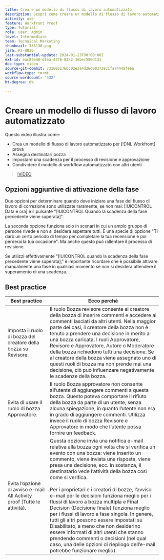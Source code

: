 ```yaml
---
title: Creare un modello di flusso di lavoro automatizzato
description: Scopri come creare un modello di flusso di lavoro automatizzato assegnando i destinatari della bozza e impostando le scadenze della bozza. Quindi condividi il modello con altri utenti.
activity: use
feature: Workfront Proof
type: Tutorial
role: User, Admin
level: Intermediate
team: Technical Marketing
thumbnail: 335130.png
jira: KT-8830
last-substantial-update: 2024-01-23T00:00:00Z
exl-id: eac89e40-d3ea-4376-82a2-16bec550d131
doc-type: video
source-git-commit: 731005176bc02e3a4d26d00373931fa7444afeea
workflow-type: tm+mt
source-wordcount: '432'
ht-degree: 0%

---
```


# Creare un modello di flusso di lavoro automatizzato

Questo video illustra come:

* Crea un modello di flusso di lavoro automatizzato per [!DNL  Workfront] prova
* Assegna destinatari bozza
* Impostare una scadenza per il processo di revisione e approvazione
* Condividere il modello di workflow automatizzato con altri utenti

>[!VIDEO](https://video.tv.adobe.com/v/335130/?quality=12&learn=on)

## Opzioni aggiuntive di attivazione della fase

Due opzioni per determinare quando deve iniziare una fase del flusso di lavoro di correzione sono utilizzate raramente, se non mai: [!UICONTROL Data e ora] e il pulsante &quot;[!UICONTROL Quando la scadenza della fase precedente viene superata]&quot;.

La seconda opzione funziona solo in scenari in cui un ampio gruppo di persone rivede e non si desidera aspettare tutti. È una specie di opzione &quot;Ti darò un certo periodo di tempo per completare la tua recensione e poi perderai la tua occasione&quot;. Ma anche questo può rallentare il processo di revisione.

Se utilizzi effettivamente &quot;[!UICONTROL quando la scadenza della fase precedente viene superata],&quot; è importante ricordare che è possibile attivare manualmente una fase in qualsiasi momento se non si desidera attendere il superamento di una scadenza.

## Best practice

| Best practice | Ecco perché |
|---|---|
| Imposta il ruolo di bozza del creatore della bozza su Revisore. | Il ruolo Bozza revisore consente al creatore della bozza di inserire commenti e accedere ai commenti lasciati da altri utenti. Nella maggior parte dei casi, il creatore della bozza non è tenuto a prendere una decisione in merito a una bozza caricata. I ruoli Approvatore, Revisore e Approvatore, Autore o Moderatore della bozza richiedono tutti una decisione. Se al creatore della bozza viene assegnato uno di questi ruoli di bozza ma non prende mai una decisione, ciò può influenzare negativamente le scadenze della bozza. |
| Evita di usare il ruolo di bozza Approvatore. | Il ruolo Bozza approvatore non consente all’utente di aggiungere commenti a questa bozza. Questo poteva comportare il rifiuto della bozza da parte di un utente, senza alcuna spiegazione, in quanto l’utente non era in grado di aggiungere commenti. Utilizza invece il ruolo di bozza Revisore e Approvatore in modo che l’utente possa fornire un feedback. |
| Evita l’opzione di avviso e-mail All Activity proof (Tutte le attività). | Questa opzione invia una notifica e-mail relativa alla bozza ogni volta che si verifica un evento con una bozza: viene inserito un commento, viene inviata una risposta, viene presa una decisione, ecc. In sostanza, il destinatario vede l’attività della bozza così come si verifica.<br><br>Per i proprietari e i creatori di bozze, l’avviso e-mail per le decisioni funziona meglio per i flussi di lavoro a bozza multipla e Final Decision (Decisione finale) funziona meglio per i flussi di lavoro a fase singola. In genere, tutti gli altri possono essere impostati su Disabilitato, a meno che non desiderino essere informati di altri utenti che stanno prendendo commenti o decisioni (nel qual caso, una delle opzioni di riepilogo dell’e-mail potrebbe funzionare meglio). |
